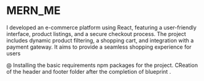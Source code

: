 # MERN_ME
I developed an e-commerce platform using React, featuring a user-friendly interface, product listings, and a secure checkout process. The project includes dynamic product filtering, a shopping cart, and integration with a payment gateway. It aims to provide a seamless shopping experience for users

@ Installing the basic requirements npm packages for the project.
CReation of the header and footer folder  after the completion of blueprint . 

